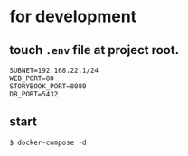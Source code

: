 
# for development
## touch `.env` file at project root.

```
SUBNET=192.168.22.1/24
WEB_PORT=80
STORYBOOK_PORT=8080
DB_PORT=5432
```

## start
```
$ docker-compose -d
```
